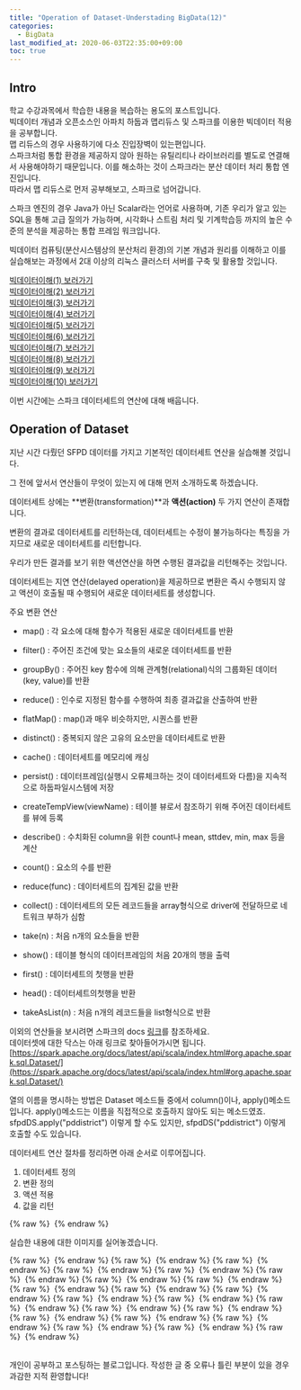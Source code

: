 ```yaml
---
title: "Operation of Dataset-Understading BigData(12)"
categories: 
  - BigData
last_modified_at: 2020-06-03T22:35:00+09:00
toc: true
---
```


Intro
---
학교 수강과목에서 학습한 내용을 복습하는 용도의 포스트입니다.<br/>
빅데이터 개념과 오픈소스인 아파치 하둡과 맵리듀스 및 스파크를 이용한 빅데이터 적용을 공부합니다.<br/>
맵 리듀스의 경우 사용하기에 다소 진입장벽이 있는편입니다.<br/> 스파크처럼 통합 환경을 제공하지 않아 원하는 유틸리티나 라이브러리를 별도로 연결해서 사용해야하기 때문입니다. 이를 해소하는 것이 스파크라는 분산 데이터 처리 통합 엔진입니다.<br/>
따라서 맵 리듀스로 먼저 공부해보고, 스파크로 넘어갑니다.<br/>

스파크 엔진의 경우 Java가 아닌 Scalar라는 언어로 사용하며, 기존 우리가 알고 있는 SQL을 통해 고급 질의가 가능하며, 시각화나 스트림 처리 및 기계학습등 까지의 높은 수준의 분석을 제공하는 통합 프레임 워크입니다.<br/>

빅데이터 컴퓨팅(분산시스템상의 분산처리 환경)의 기본 개념과 원리를 이해하고 이를 실습해보는 과정에서 2대 이상의 리눅스 클러스터 서버를 구축 및 활용할 것입니다.<br/>

[빅데이터이해(1) 보러가기](https://ohjinjin.github.io/bigdata/bigdata-1/)<br/>
[빅데이터이해(2) 보러가기](https://ohjinjin.github.io/bigdata/bigdata-2/)<br/>
[빅데이터이해(3) 보러가기](https://ohjinjin.github.io/bigdata/bigdata-3/)<br/>
[빅데이터이해(4) 보러가기](https://ohjinjin.github.io/bigdata/bigdata-4/)<br/>
[빅데이터이해(5) 보러가기](https://ohjinjin.github.io/bigdata/bigdata-5/)<br/>
[빅데이터이해(6) 보러가기](https://ohjinjin.github.io/bigdata/bigdata-6/)<br/>
[빅데이터이해(7) 보러가기](https://ohjinjin.github.io/bigdata/bigdata-7/)<br/>
[빅데이터이해(8) 보러가기](https://ohjinjin.github.io/bigdata/bigdata-8/)<br/>
[빅데이터이해(9) 보러가기](https://ohjinjin.github.io/bigdata/bigdata-9/)<br/>
[빅데이터이해(10) 보러가기](https://ohjinjin.github.io/bigdata/bigdata-10/)<br/>

이번 시간에는 스파크 데이터세트의 연산에 대해 배웁니다.<br/>

Operation of Dataset
---
지난 시간 다뤘던 SFPD 데이터를 가지고 기본적인 데이터세트 연산을 실습해볼 것입니다.<br/>

그 전에 앞서서 연산들이 무엇이 있는지 에 대해 먼저 소개하도록 하겠습니다.<br/>

데이터세트 상에는 **변환(transformation)**과 **액션(action)** 두 가지 연산이 존재합니다.<br/>

변환의 결과로 데이터세트를 리턴하는데, 데이터세트는 수정이 불가능하다는 특징을 가지므로 새로운 데이터세트를 리턴합니다.<br/>

우리가 만든 결과를 보기 위한 액션연산을 하면 수행된 결과값을 리턴해주는 것입니다.<br/>

데이터세트는 지연 연산(delayed operation)을 제공하므로 변환은 즉시 수행되지 않고 액션이 호출될 때 수행되어 새로운 데이터세트를 생성합니다.<br/>

주요 변환 연산
* map() : 각 요소에 대해 함수가 적용된 새로운 데이터세트를 반환

* filter() : 주어진 조건에 맞는 요소들의 새로운 데이터세트를 반환

* groupBy() : 주어진 key 함수에 의해 관계형(relational)식의 그룹화된 데이터(key, value)를 반환

* reduce() : 인수로 지정된 함수를 수행하여 최종 결과값을 산출하여 반환

* flatMap() : map()과 매우 비슷하지만, 시퀀스를 반환

* distinct() : 중복되지 않은 고유의 요소만을 데이터세트로 반환

* cache() : 데이터세트를 메모리에 캐싱

* persist() : 데이터프레임(실행시 오류체크하는 것이 데이터세트와 다름)을 지속적으로 하둡파일시스템에 저장

* createTempView(viewName) : 테이블 뷰로서 참조하기 위해 주어진 데이터세트를 뷰에 등록

* describe() : 수치화된 column을 위한 count나 mean, sttdev, min, max 등을 계산

* count() : 요소의 수를 반환

* reduce(func) : 데이터세트의 집계된 값을 반환

* collect() : 데이터세트의 모든 레코드들을 array형식으로 driver에 전달하므로 네트워크 부하가 심함

* take(n) : 처음 n개의 요소들을 반환

* show() : 테이블 형식의 데이터프레임의 처음 20개의 행을 출력

* first() : 데이터세트의 첫행을 반환

* head() : 데이터세트의첫행을 반환

* takeAsList(n) : 처음 n개의 레코드들을 list형식으로 반환

이외의 연산들을 보시려면 스파크의 docs [링크](https://spark.apache.org/docs/latest/)를 참조하세요.<br/>
데이터셋에 대한 닥스는 아래 링크로 찾아들어가시면 됩니다.<br/>
[https://spark.apache.org/docs/latest/api/scala/index.html#org.apache.spark.sql.Dataset/](https://spark.apache.org/docs/latest/api/scala/index.html#org.apache.spark.sql.Dataset/)
<br/>

열의 이름을 명시하는 방법은 Dataset 메소드들 중에서 column()이나, apply()메소드입니다. apply()메소드는 이름을 직접적으로 호출하지 않아도 되는 메소드였죠.<br/>
sfpdDS.apply("pddistrict") 이렇게 할 수도 있지만, sfpdDS("pddistrict") 이렇게 호출할 수도 있습니다.<br/>

데이터세트 연산 절차를 정리하면 아래 순서로 이루어집니다.<br/>
1. 데이터세트 정의
2. 변환 정의
3. 액션 적용
4. 값을 리턴

{% raw %} <img src="https://ohjinjin.github.io/assets/images/20200418bigdata/capture66.JPG" alt=""> {% endraw %}


실습한 내용에 대한 이미지를 실어놓겠습니다.<br/>


{% raw %} <img src="https://ohjinjin.github.io/assets/images/20200418bigdata/dir12/슬라이드3.JPG" alt=""> {% endraw %}
{% raw %} <img src="https://ohjinjin.github.io/assets/images/20200418bigdata/dir12/슬라이드4.JPG" alt=""> {% endraw %}
{% raw %} <img src="https://ohjinjin.github.io/assets/images/20200418bigdata/dir12/슬라이드5.JPG" alt=""> {% endraw %}
{% raw %} <img src="https://ohjinjin.github.io/assets/images/20200418bigdata/dir12/슬라이드6.JPG" alt=""> {% endraw %}
{% raw %} <img src="https://ohjinjin.github.io/assets/images/20200418bigdata/dir12/슬라이드7.JPG" alt=""> {% endraw %}
{% raw %} <img src="https://ohjinjin.github.io/assets/images/20200418bigdata/dir12/슬라이드8.JPG" alt=""> {% endraw %}
{% raw %} <img src="https://ohjinjin.github.io/assets/images/20200418bigdata/dir12/슬라이드9.JPG" alt=""> {% endraw %}
{% raw %} <img src="https://ohjinjin.github.io/assets/images/20200418bigdata/dir12/슬라이드10.JPG" alt=""> {% endraw %}
{% raw %} <img src="https://ohjinjin.github.io/assets/images/20200418bigdata/dir12/슬라이드11.JPG" alt=""> {% endraw %}
{% raw %} <img src="https://ohjinjin.github.io/assets/images/20200418bigdata/dir12/슬라이드12.JPG" alt=""> {% endraw %}
{% raw %} <img src="https://ohjinjin.github.io/assets/images/20200418bigdata/dir12/슬라이드13.JPG" alt=""> {% endraw %}
{% raw %} <img src="https://ohjinjin.github.io/assets/images/20200418bigdata/dir12/슬라이드14.JPG" alt=""> {% endraw %}
{% raw %} <img src="https://ohjinjin.github.io/assets/images/20200418bigdata/dir12/슬라이드15.JPG" alt=""> {% endraw %}
{% raw %} <img src="https://ohjinjin.github.io/assets/images/20200418bigdata/dir12/슬라이드16.JPG" alt=""> {% endraw %}
{% raw %} <img src="https://ohjinjin.github.io/assets/images/20200418bigdata/dir12/슬라이드17.JPG" alt=""> {% endraw %}
{% raw %} <img src="https://ohjinjin.github.io/assets/images/20200418bigdata/dir12/슬라이드18.JPG" alt=""> {% endraw %}
{% raw %} <img src="https://ohjinjin.github.io/assets/images/20200418bigdata/dir12/슬라이드19.JPG" alt=""> {% endraw %}
{% raw %} <img src="https://ohjinjin.github.io/assets/images/20200418bigdata/dir12/슬라이드20.JPG" alt=""> {% endraw %}
{% raw %} <img src="https://ohjinjin.github.io/assets/images/20200418bigdata/dir12/슬라이드21.JPG" alt=""> {% endraw %}
{% raw %} <img src="https://ohjinjin.github.io/assets/images/20200418bigdata/dir12/슬라이드22.JPG" alt=""> {% endraw %}
{% raw %} <img src="https://ohjinjin.github.io/assets/images/20200418bigdata/dir12/슬라이드23.JPG" alt=""> {% endraw %}
{% raw %} <img src="https://ohjinjin.github.io/assets/images/20200418bigdata/dir12/슬라이드24.JPG" alt=""> {% endraw %}

<br/>
개인이 공부하고 포스팅하는 블로그입니다. 작성한 글 중 오류나 틀린 부분이 있을 경우 과감한 지적 환영합니다!<br/><br/>